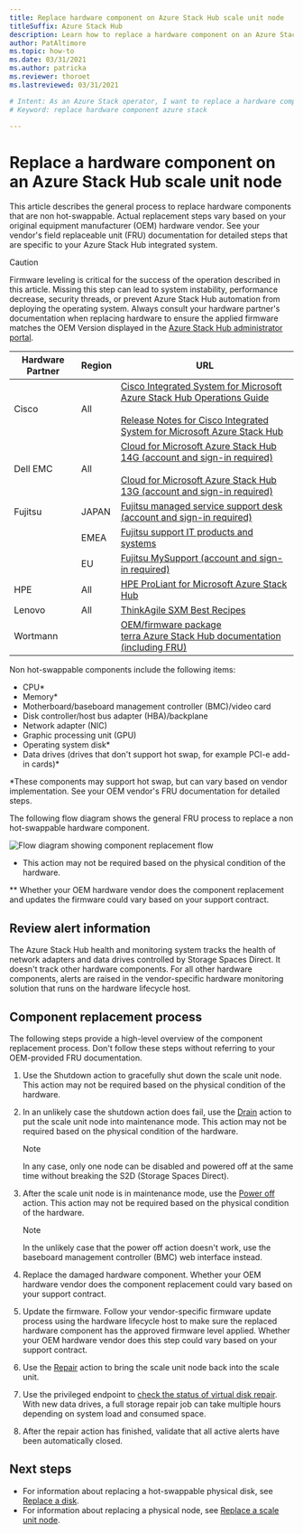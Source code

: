 ```yaml
---
title: Replace hardware component on Azure Stack Hub scale unit node
titleSuffix: Azure Stack Hub
description: Learn how to replace a hardware component on an Azure Stack Hub integrated system.
author: PatAltimore
ms.topic: how-to
ms.date: 03/31/2021
ms.author: patricka
ms.reviewer: thoroet 
ms.lastreviewed: 03/31/2021

# Intent: As an Azure Stack operator, I want to replace a hardware component in Azure Stack.
# Keyword: replace hardware component azure stack

---
```



# Replace a hardware component on an Azure Stack Hub scale unit node

This article describes the general process to replace hardware components that are non hot-swappable. Actual replacement steps vary based on your original equipment manufacturer (OEM) hardware vendor. See your vendor's field replaceable unit (FRU) documentation for detailed steps that are specific to your Azure Stack Hub integrated system.

> [!CAUTION]  
> Firmware leveling is critical for the success of the operation described in this article. Missing this step can lead to system instability, performance decrease, security threads, or prevent Azure Stack Hub automation from deploying the operating system. Always consult your hardware partner's documentation when replacing hardware to ensure the applied firmware matches the OEM Version displayed in the [Azure Stack Hub administrator portal](azure-stack-updates.md).

| Hardware Partner | Region | URL |
|------------------|--------|-------------------------------------------------------------------------------------------------------------------------------------------------------------------------------------------------------------------------------------------------------------------------------------------------------------------------------------------|
| Cisco | All | [Cisco Integrated System for Microsoft Azure Stack Hub Operations Guide](https://www.cisco.com/c/en/us/td/docs/unified_computing/ucs/azure-stack/b_Azure_Stack_Operations_Guide_4-0/b_Azure_Stack_Operations_Guide_4-0_chapter_00.html#concept_wks_t1q_wbb)<br><br>[Release Notes for Cisco Integrated System for Microsoft Azure Stack Hub](https://www.cisco.com/c/en/us/support/servers-unified-computing/ucs-c-series-rack-mount-ucs-managed-server-software/products-release-notes-list.html) |
| Dell EMC | All | [Cloud for Microsoft Azure Stack Hub 14G (account and sign-in required)](https://support.emc.com/downloads/44615_Cloud-for-Microsoft-Azure-Stack-14G)<br><br>[Cloud for Microsoft Azure Stack Hub 13G (account and sign-in required)](https://support.emc.com/downloads/42238_Cloud-for-Microsoft-Azure-Stack-13G) |
| Fujitsu | JAPAN | [Fujitsu managed service support desk (account and sign-in required)](https://eservice.fujitsu.com/supportdesk-web/) |
|  | EMEA | [Fujitsu support IT products and systems](https://support.ts.fujitsu.com/IndexContact.asp?lng=COM&ln=no&LC=del) |
|  | EU | [Fujitsu MySupport (account and sign-in required)](https://support.ts.fujitsu.com/IndexMySupport.asp) |
| HPE | All | [HPE ProLiant for Microsoft Azure Stack Hub](http://www.hpe.com/info/MASupdates) |
| Lenovo | All | [ThinkAgile SXM Best Recipes](https://datacentersupport.lenovo.com/us/en/solutions/ht505122)
| Wortmann |  | [OEM/firmware package](https://drive.terracloud.de/dl/fiTdTb66mwDAJWgUXUW8KNsd/)<br>[terra Azure Stack Hub documentation (including FRU)](https://aka.ms/aa6zktc)

Non hot-swappable components include the following items:

- CPU*
- Memory*
- Motherboard/baseboard management controller (BMC)/video card
- Disk controller/host bus adapter (HBA)/backplane
- Network adapter (NIC)
- Graphic processing unit (GPU)
- Operating system disk*
- Data drives (drives that don't support hot swap, for example PCI-e add-in cards)*

*These components may support hot swap, but can vary based on vendor implementation. See your OEM vendor's FRU documentation for detailed steps.

The following flow diagram shows the general FRU process to replace a non hot-swappable hardware component.

![Flow diagram showing component replacement flow](media/azure-stack-replace-component/replacecomponentflow.PNG)

* This action may not be required based on the physical condition of the hardware.

** Whether your OEM hardware vendor does the component replacement and updates the firmware could vary based on your support contract.

## Review alert information

The Azure Stack Hub health and monitoring system tracks the health of network adapters and data drives controlled by Storage Spaces Direct. It doesn't track other hardware components. For all other hardware components, alerts are raised in the vendor-specific hardware monitoring solution that runs on the hardware lifecycle host.  

## Component replacement process

The following steps provide a high-level overview of the component replacement process. Don't follow these steps without referring to your OEM-provided FRU documentation.

1. Use the Shutdown action to gracefully shut down the scale unit node. This action may not be required based on the physical condition of the hardware.

2. In an unlikely case the shutdown action does fail, use the [Drain](azure-stack-node-actions.md#drain) action to put the scale unit node into maintenance mode. This action may not be required based on the physical condition of the hardware.

   > [!NOTE]  
   > In any case, only one node can be disabled and powered off at the same time without breaking the S2D (Storage Spaces Direct).

3. After the scale unit node is in maintenance mode, use the [Power off](azure-stack-node-actions.md#scale-unit-node-actions) action. This action may not be required based on the physical condition of the hardware.

   > [!NOTE]  
   > In the unlikely case that the power off action doesn't work, use the baseboard management controller (BMC) web interface instead.

4. Replace the damaged hardware component. Whether your OEM hardware vendor does the component replacement could vary based on your support contract.  
5. Update the firmware. Follow your vendor-specific firmware update process using the hardware lifecycle host to make sure the replaced hardware component has the approved firmware level applied. Whether your OEM hardware vendor does this step could vary based on your support contract.  
6. Use the [Repair](azure-stack-node-actions.md#scale-unit-node-actions) action to bring the scale unit node back into the scale unit.
7. Use the privileged endpoint to [check the status of virtual disk repair](azure-stack-replace-disk.md#check-the-status-of-virtual-disk-repair-using-the-privileged-endpoint). With new data drives, a full storage repair job can take multiple hours depending on system load and consumed space.
8. After the repair action has finished, validate that all active alerts have been automatically closed.

## Next steps

- For information about replacing a hot-swappable physical disk, see [Replace a disk](azure-stack-replace-disk.md).
- For information about replacing a physical node, see [Replace a scale unit node](azure-stack-replace-node.md).
